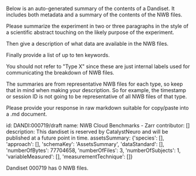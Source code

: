 
Below is an auto-generated summary of the contents of a Dandiset. It includes both metadata and a summary of the contents of the NWB files.

Please summarize the experiment in two or three paragraphs in the style of a scientific abstract touching on the likely purpose of the experiment.

Then give a description of what data are available in the NWB files.

Finally provide a list of up to ten keywords.

You should not refer to "Type X" since these are just internal labels used for communicating the breakdown of NWB files.

The summaries are from representative NWB files for each type, so keep that in mind when making your description. So for example, the timestamp or session ID is not going to be representative of all NWB files of that type.

Please provide your response in raw markdown suitable for copy/paste into a .md document.


id: DANDI:000719/draft
name: NWB Cloud Benchmarks - Zarr
contributor: []
description: This dandiset is reserved by CatalystNeuro and will be published at a future point in time.
assetsSummary: {'species': [], 'approach': [], 'schemaKey': 'AssetsSummary', 'dataStandard': [], 'numberOfBytes': 77704658, 'numberOfFiles': 3, 'numberOfSubjects': 1, 'variableMeasured': [], 'measurementTechnique': []}

Dandiset 000719 has 0 NWB files.
